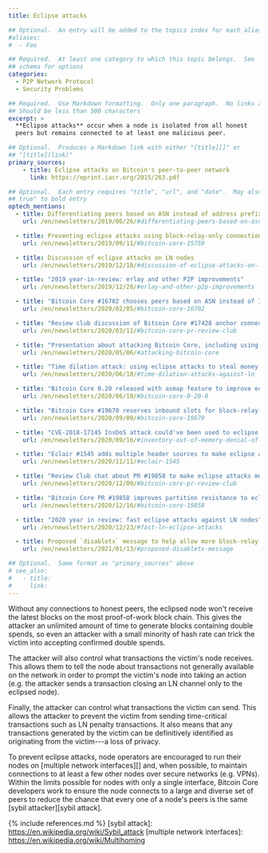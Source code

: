 ```yaml
---
title: Eclipse attacks

## Optional.  An entry will be added to the topics index for each alias
#aliases:
#  - Foo

## Required.  At least one category to which this topic belongs.  See
## schema for options
categories:
  - P2P Network Protocol
  - Security Problems

## Required.  Use Markdown formatting.  Only one paragraph.  No links allowed.
## Should be less than 500 characters
excerpt: >
  **Eclipse attacks** occur when a node is isolated from all honest
  peers but remains connected to at least one malicious peer.

## Optional.  Produces a Markdown link with either "[title][]" or
## "[title](link)"
primary_sources:
    - title: Eclipse attacks on Bitcoin's peer-to-peer network
      link: https://eprint.iacr.org/2015/263.pdf

## Optional.  Each entry requires "title", "url", and "date".  May also use "feature:
## true" to bold entry
optech_mentions:
  - title: Differentiating peers based on ASN instead of address prefix
    url: /en/newsletters/2019/06/26/#differentiating-peers-based-on-asn-instead-of-address-prefix

  - title: Preventing eclipse attacks using block-relay-only connections
    url: /en/newsletters/2019/09/11/#bitcoin-core-15759

  - title: Discussion of eclipse attacks on LN nodes
    url: /en/newsletters/2019/12/18/#discussion-of-eclipse-attacks-on-ln-nodes

  - title: "2019 year-in-review: erlay and other P2P improvements"
    url: /en/newsletters/2019/12/28/#erlay-and-other-p2p-improvements

  - title: "Bitcoin Core #16702 chooses peers based on ASN instead of IP address"
    url: /en/newsletters/2020/02/05/#bitcoin-core-16702

  - title: "Review club discussion of Bitcoin Core #17428 anchor connections"
    url: /en/newsletters/2020/03/11/#bitcoin-core-pr-review-club

  - title: "Presentation about attacking Bitcoin Core, including using eclipse attacks"
    url: /en/newsletters/2020/05/06/#attacking-bitcoin-core

  - title: "Time dilation attack: using eclipse attacks to steal money from LN nodes"
    url: /en/newsletters/2020/06/10/#time-dilation-attacks-against-ln

  - title: "Bitcoin Core 0.20 released with asmap feature to improve eclipse resistance"
    url: /en/newsletters/2020/06/10/#bitcoin-core-0-20-0

  - title: "Bitcoin Core #19670 reserves inbound slots for block-relay-only peers"
    url: /en/newsletters/2020/09/09/#bitcoin-core-19670

  - title: "CVE-2018-17145 InvDoS attack could've been used to eclipse nodes"
    url: /en/newsletters/2020/09/16/#inventory-out-of-memory-denial-of-service-attack-invdos

  - title: "Eclair #1545 adds multiple header sources to make eclipse attacks harder"
    url: /en/newsletters/2020/11/11/#eclair-1545

  - title: "Review Club chat about PR #19858 to make eclipse attacks more difficult"
    url: /en/newsletters/2020/12/09/#bitcoin-core-pr-review-club

  - title: "Bitcoin Core PR #19858 improves partition resistance to eclipse attacks"
    url: /en/newsletters/2020/12/16/#bitcoin-core-19858

  - title: "2020 year in review: fast eclipse attacks against LN nodes"
    url: /en/newsletters/2020/12/23/#fast-ln-eclipse-attacks

  - title: Proposed `disabletx` message to help allow more block-relay-only peers
    url: /en/newsletters/2021/01/13/#proposed-disabletx-message

## Optional.  Same format as "primary_sources" above
# see_also:
#   - title:
#     link:
---
```

Without any connections to honest peers, the eclipsed node won't
receive the latest blocks on the most proof-of-work block chain.  This
gives the attacker an unlimited amount of time to generate blocks
containing double spends, so even an attacker with a small minority of
hash rate can trick the victim into accepting confirmed double spends.

The attacker will also control what transactions the victim's node
receives.  This allows them to tell the node about transactions not
generally available on the network in order to prompt the victim's
node into taking an action (e.g. the attacker sends a transaction
closing an LN channel only to the eclipsed node).

Finally, the attacker can control what transactions the victim can
send.  This allows the attacker to prevent the victim from sending
time-critical transactions such as LN penalty transactions.  It also
means that any transactions generated by the victim can be
definitively identified as originating from the victim---a loss of
privacy.

To prevent eclipse attacks, node operators are encouraged to run their
nodes on [multiple network interfaces][] and, when possible, to maintain
connections to at least a few other nodes over secure networks (e.g.
VPNs).  Within the limits possible for nodes with only a single
interface, Bitcoin Core developers work to ensure the node connects to
a large and diverse set of peers to reduce the chance that every one
of a node's peers is the same [sybil attacker][sybil attack].

{% include references.md %}
[sybil attack]: https://en.wikipedia.org/wiki/Sybil_attack
[multiple network interfaces]: https://en.wikipedia.org/wiki/Multihoming
